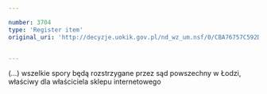 ```yaml
---

number: 3704
type: 'Register item'
original_uri: 'http://decyzje.uokik.gov.pl/nd_wz_um.nsf/0/CBA76757C592D2DAC1257A75002835C2?OpenDocument'


---
```


(...) wszelkie spory będą rozstrzygane przez sąd powszechny w Łodzi, właściwy dla właściciela sklepu internetowego
